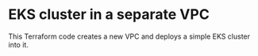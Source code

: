 # EKS cluster in a separate VPC

This Terraform code creates a new VPC and deploys a simple
EKS cluster into it.
